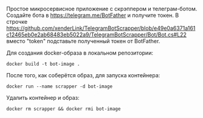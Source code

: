 Простое микросервисное приложение с скрэппером и телеграм-ботом.
Создайте бота в https://telegram.me/BotFather и получите токен. В строчке https://github.com/xenderLink/TelegramBotScrapper/blob/e49e0a6371a161c12465eb0e2ab68483eb5022a9/TelegramBotScrapper/Bot/Bot.cs#L22 вместо "token" подставьте полученный токен от BotFather.

Для создания docker-образа в локальном репозитории:
```
docker build -t bot-image .
```
После того, как соберётся образ, для запуска контейнера:
```
docker run --name scrapper -d bot-image
```
Удалить контейнер и образ:
```
docker rm scrapper && docker rmi bot-image
```
